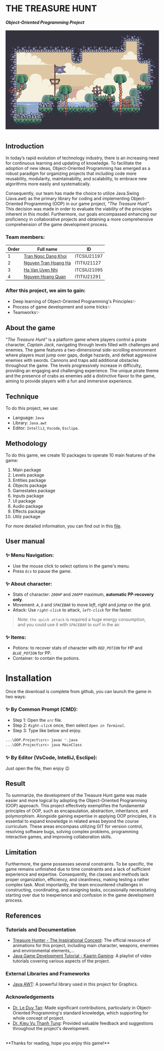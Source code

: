 # THE TREASURE HUNT
#### _Object-Oriented Programming Project_

![](res/obj/5_0OvA.gif)
#

## Introduction
In today’s rapid evolution of technology industry, there is an increasing need for continuous learning and updating of knowledge. To facilitate the adoption of new ideas, Object-Oriented Programming has emerged as a robust paradigm for organizing projects that including code more reusability, modularity, maintainability, and scalability, to embrace new algorithms more easily and systematically.

Consequently, our team has made the choice to utilize Java.Swing (Java.awt) as the primary library for coding and implementing Object-Oriented Programming (OOP) in our game project, _“The Treasure Hunt”_. This decision was made in order to evaluate the viability of the principles inherent in this model. Furthermore, our goals encompassed enhancing our proficiency in collaborative projects and obtaining a more comprehensive comprehension of the game development process.

### Team members:

| Order | Full name | ID |
| ------ | ------ | ------ |
| 1 | [Tran Ngoc Dang Khoi](https://github.com/koitran14) | ITCSIU21197 |
| 2 | [Nguyen Tran Hoang Ha](https://github.com/HoangHaITITIU21127) | ITITIU21127 | 
| 3 | [Ha Van Uyen Nhi](https://github.com/Jay2717) | ITCSIU21095 |
| 4 | [Nguyen Hoang Quan](https://github.com/Quanchip) | ITITIU21291 |


### After this project, we aim to gain:
- Deep learning of Object-Oriented Programming's Principles✨
- Process of game development and some tricks✨
- Teamworks✨

## About the game
_"The Treasure Hunt"_ is a platform game where players control a pirate character, _Captain Jack_, navigating through levels filled with challenges and enemies. The game features a two-dimensional side-scrolling environment where players must jump over gaps, dodge hazards, and defeat aggressive enemies with swords. Cannons and traps add additional obstacles throughout the game. The levels progressively increase in difficulty, providing an engaging and challenging experience. The unique pirate theme and the presence of crabs as enemies add a distinctive flavor to the game, aiming to provide players with a fun and immersive experience.

## Technique 
To do this project, we use: 
- Language: `Java`
- Library: `Java.awt`
- Editor: `IntelliJ`, `Vscode`, `Esclipe`.

## Methodology

To do this game, we create 10 packages to operate 10 main features of the game:
1. Main package
2. Levels package
3. Entities package
4. Objects package
5. Gamestates package
6. Inputs package
7. UI package
8. Audio package
9. Effects package
10. Utilz package

For more detailed information, you can find out in this [file](https://github.com/koitran14/The-Treasure-Hunt-Project/blob/main/The%20Treasure%20Hunt%20report.pdf).

## User manual
### ✨ Menu Navigation: 
- Use the mouse click to select options in the game's menu. 
- Press _`Ecs`_ to pause the game.


### ✨ About character:
- Stats of character: _`200HP`_ and _`200PP`_ maximum, **automatic PP-recovery only**.
- Movement: _`A`_, _`D`_ and _`SPACEBAR`_ to move _left_, _right_ and _jump_ on the grid.
- Attack: Use _`right-click`_ to attack, _`left-click`_ for the faster.
> Note: `the quick attack` is required a huge energy consumption,
<br>and you could use it with _`SPACEBAR`_ to surf in the air.


### ✨ Items:
- Potions: to recover stats of character with _`RED_POTION`_ for HP and _`BLUE_POTION`_ for PP.
- Container: to contain the potions.

# Installation
Once the download is complete from github, you can launch the game in two ways:
### ✨ By Common Prompt (CMD):
- Step 1: Open the _`src`_ file.
- Step 2: _`Right-click`_ once, then select _`Open in Terminal`_.
- Step 3: Type like below and enjoy.


```sh
...\OOP.Project\src> javac *.java
...\OOP.Project\src> java MainClass
```
### ✨ By Editor (VsCode, IntelliJ, Esclipe):
Just open the file, then enjoy 😉




## Result
To summarize, the development of the Treasure Hunt game was made easier and more logical by adopting the Object-Oriented Programming (OOP) approach. This project effectively exemplifies the fundamental principles of OOP, such as encapsulation, abstraction, inheritance, and polymorphism. Alongside gaining expertise in applying OOP principles, it is essential to expand knowledge in related areas beyond the course curriculum. These areas encompass utilizing GIT for version control, resolving software bugs, solving complex problems, programming interactive games, and improving collaboration skills.

## Limitation
Furthermore, the game possesses several constraints. To be specific, the game remains unfinished due to time constraints and a lack of sufficient experience and expertise. Consequently, the classes and methods lack proper organization, efficiency, and cleanliness, making testing a rather complex task. Most importantly, the team encountered challenges in constructing, coordinating, and assigning tasks, occasionally necessitating starting over due to inexperience and confusion in the game development process.
## References

### Tutorials and Documentation
- [Treasure Hunter - The Inspirational Concept](https://pixelfrog-assets.itch.io/treasure-hunters): The official resource of animations for this project, including main character, weapons, enermies and environmental elements,...
- [Java Game Development Tutorial - Kaarin Gaming](https://youtu.be/6_N8QZ47toY): A playlist of video tutorials covering various aspects of the project.

### External Libraries and Frameworks
- [Java AWT](https://www.geeksforgeeks.org/what-is-java-awt-graphics/): A powerful library used in this project for Graphics. 


### Acknowledgements
- [Dr. Le Duy Tan](https://it.hcmiu.edu.vn/user/ldtan/): Made significant contributions, particularly in Object-Oriented Programming's standard knowledge, which supporting for whole concept of project.
- [Dr. Kieu Vu Thanh Tung](https://it.hcmiu.edu.vn/user/kvttung/): Provided valuable feedback and suggestions throughout the project's development.

<br>
**Thanks for reading, hope you enjoy this game!**
